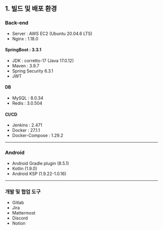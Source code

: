 
## 1. 빌드 및 배포 환경

### Back-end
- Server : AWS EC2 (Ubuntu 20.04.6 LTS)
- Nginx : 1.18.0

#### SpringBoot : 3.3.1
- JDK : corretto-17 (Java 17.0.12)
- Maven : 3.9.7
- Spring Security 6.3.1
- JWT

#### DB 
- MySQL : 8.0.34
- Redis : 3.0.504

#### CI/CD
- Jenkins : 2.471
- Docker : 27.1.1
- Docker-Compose : 1.29.2
---
### Android
- Android Gradle plugin (8.5.1)
- Kotlin (1.9.0)
- Android KSP (1.9.22-1.0.16)
---
### 개발 및 협업 도구
- Gitlab
- Jira
- Mattermost
- Discord
- Notion


